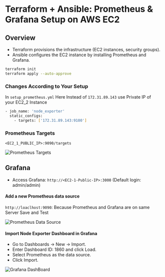 # Terraform + Ansible: Prometheus & Grafana Setup on AWS EC2 #

## Overview ##
- Terraform provisions the infrastructure (EC2 instances, security groups).
- Ansible configures the EC2 instance by installing Prometheus and Grafana.

```bash
terraform init
terraform apply --auto-approve
```
### Changes According to Your Setup ###
In `setup_prometheus.yml` Here Instead of `172.31.89.143` use Private IP of your EC2_2 Instance
```bash
- job_name: 'node_exporter'
  static_configs:
    - targets: ['172.31.89.143:9100']
```

### Prometheus Targets ###
```<EC2_1_PUBLIC_IP>:9090/targets```

![Prometheus Targets](https://github.com/nawab312/Monitoring-and-Observability/blob/main/AWS_Prometheus_Grafana/Project1/Images/Prometheus_Targets.png)

## Grafana ##
- Access Grafana: ```http://<EC2-1-Public-IP>:3000``` (Default login: admin/admin)

#### Add a new Prometheus data source ####
`http://loaclhost:9090`: Because Prometheus and Grafana are on same Server
Save and Test

![Prometheus Data Source](https://github.com/nawab312/Monitoring-and-Observability/blob/main/AWS_Prometheus_Grafana/Project1/Images/Grafana_Add_DataSource.png)

#### Import Node Exporter Dashboard in Grafana ####
- Go to Dashboards → New → Import.
- Enter Dashboard ID: 1860 and click Load.
- Select Prometheus as the data source.
- Click Import.

![Grafana DashBoard](https://github.com/nawab312/Monitoring-and-Observability/blob/main/AWS_Prometheus_Grafana/Project1/Images/Grafana_Dashboard.png)
